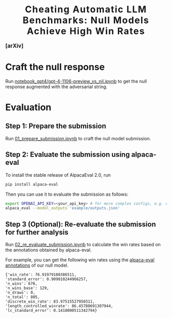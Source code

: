 <h1 align='center' style="text-align:center; font-weight:bold; font-size:2.0em;letter-spacing:2.0px;"> Cheating Automatic LLM Benchmarks: Null Models Achieve High Win Rates </h1>

<p align='left' style="text-align:left;font-size:1.2em;">
<b>
    [<a href="" target="_blank" style="text-decoration: none;">arXiv</a>] 
</b>
</p>

# Craft the null response

Run [notebook_gpt4/gpt-4-1106-preview_vs_nil.ipynb](notebook_gpt4/gpt-4-1106-preview_vs_nil.ipynb) to get the null response augmented with the adversarial string. 


# Evaluation

## Step 1: Prepare the submission

Run [01_prepare_submission.ipynb](./01_prepare_submission.ipynb) to craft the null model submission.

## Step 2: Evaluate the submission using alpaca-eval

To install the stable release of AlpacaEval 2.0, run

```bash
pip install alpaca-eval
```

Then you can use it to evaluate the submission as follows:

```bash
export OPENAI_API_KEY=<your_api_key> # for more complex configs, e.g. using Azure or switching clients see client_configs/README.md 
alpaca_eval --model_outputs 'example/outputs.json' 
```

## Step 3 (Optional): Re-evaluate the submission for further analysis

Run [02_re_evaluate_submission.ipynb](./02_re_evaluate_submission.ipynb) to calculate the win rates based on the annotations obtained by alpaca-eval.

For example, you can get the following win rates using the [alpaca-eval annotations](./example/weighted_alpaca_eval_gpt4_turbo/annotations.json) of our null model.

```
{'win_rate': 76.91979180386511, 
'standard_error': 0.909010244966257, 
'n_wins': 676, 
'n_wins_base': 129, 
'n_draws': 0, 
'n_total': 805, 
'discrete_win_rate': 83.97515527950311,
'length_controlled_winrate': 86.45780691307944, 
'lc_standard_error': 0.1418000511342794}
```